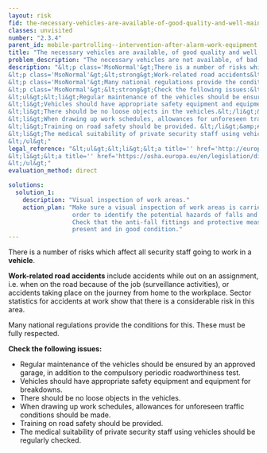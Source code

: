 ```yaml
---
layout: risk
fid: the-necessary-vehicles-are-available-of-good-quality-and-well-maintained
classes: unvisited
number: "2.3.4"
parent_id: mobile-partrolling--intervention-after-alarm-work-equipment
title: "The necessary vehicles are available, of good quality and well maintained."
problem_description: "The necessary vehicles are not available, of bad quality and/or poorly maintained."
description: "&lt;p class='MsoNormal'&gt;There is a number of risks which affect all security staff going to work in a &lt;strong&gt;vehicle&lt;/strong&gt;. &lt;/p&gt;&amp;#13;
&lt;p class='MsoNormal'&gt;&lt;strong&gt;Work-related road accidents&lt;/strong&gt; include accidents while out on an assignment, i.e. when on the road because of the job (surveillance activities), or accidents taking place on the journey from home to the workplace. Sector statistics for accidents at work show that there is a considerable risk in this area.&lt;/p&gt;&amp;#13;
&lt;p class='MsoNormal'&gt;Many national regulations provide the conditions for this. These must be fully respected.&lt;/p&gt;&amp;#13;
&lt;p class='MsoNormal'&gt;&lt;strong&gt;Check the following issues:&lt;/strong&gt;&lt;/p&gt;&amp;#13;
&lt;ul&gt;&lt;li&gt;Regular maintenance of the vehicles should be ensured by an approved garage, in addition to the compulsory periodic roadworthiness test. &lt;/li&gt;&amp;#13;
&lt;li&gt;Vehicles should have appropriate safety equipment and equipment for breakdowns.&lt;/li&gt;&amp;#13;
&lt;li&gt;There should be no loose objects in the vehicles.&lt;/li&gt;&amp;#13;
&lt;li&gt;When drawing up work schedules, allowances for unforeseen traffic conditions should be made. &lt;/li&gt;&amp;#13;
&lt;li&gt;Training on road safety should be provided. &lt;/li&gt;&amp;#13;
&lt;li&gt;The medical suitability of private security staff using vehicles should be regularly checked.&lt;/li&gt;&amp;#13;
&lt;/ul&gt;"
legal_reference: "&lt;ul&gt;&lt;li&gt;&lt;a title='' href='http://europa.eu/legislation_summaries/employment_and_social_policy/health_hygiene_safety_at_work/c11113_en.htm' rel='nofollow' target='_blank'&gt;89/391/CEE Implementing measures to improve the health and safety of workers (framework directive).&lt;/a&gt;&lt;/li&gt;&amp;#13;
&lt;li&gt;&lt;a title='' href='https://osha.europa.eu/en/legislation/directives/workplaces-equipment-signs-personal-protective-equipment/osh-directives/3' rel='nofollow' target='_blank'&gt;2009/104/EC Directive on the minimum safety and health requirements for the use of work equipment.&lt;/a&gt;&lt;/li&gt;&amp;#13;
&lt;/ul&gt;"
evaluation_method: direct

solutions:
  solution_1:
    description: "Visual inspection of work areas."
    action_plan: "Make sure a visual inspection of work areas is carried out in
                  order to identify the potential hazards of falls and slips.
                  Check that the anti-fall fittings and protective measures are
                  present and in good condition."
---
```

There is a number of risks which affect all security staff going to work in a
**vehicle**.

**Work-related road accidents** include accidents while out on an assignment, i.e. when on the road because of the job (surveillance activities), or accidents taking place on the journey from home to the workplace. Sector statistics for accidents at work show that there is a considerable risk in this area.

Many national regulations provide the conditions for this. These must be fully
respected.

**Check the following issues:**

  * Regular maintenance of the vehicles should be ensured by an approved garage, in addition to the compulsory periodic roadworthiness test. 
  * Vehicles should have appropriate safety equipment and equipment for breakdowns.
  * There should be no loose objects in the vehicles.
  * When drawing up work schedules, allowances for unforeseen traffic conditions should be made. 
  * Training on road safety should be provided. 
  * The medical suitability of private security staff using vehicles should be regularly checked.


